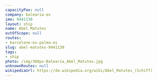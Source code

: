 ```yaml
---
capacityPax: null
company: balearia-es
imo: 9441130
layout: ship
name: Abel Matutes
outOfScope: null
routes:
- barcelone-es-palma-es
slug: abel-matutes-9441130
tags:
- ship
photo: /img/300px-Balearia_Abel_Matutes.jpg
unknownRoutes: null
wikipediaUrl: https://de.wikipedia.org/wiki/Abel_Matutes_(Schiff)
---
```

